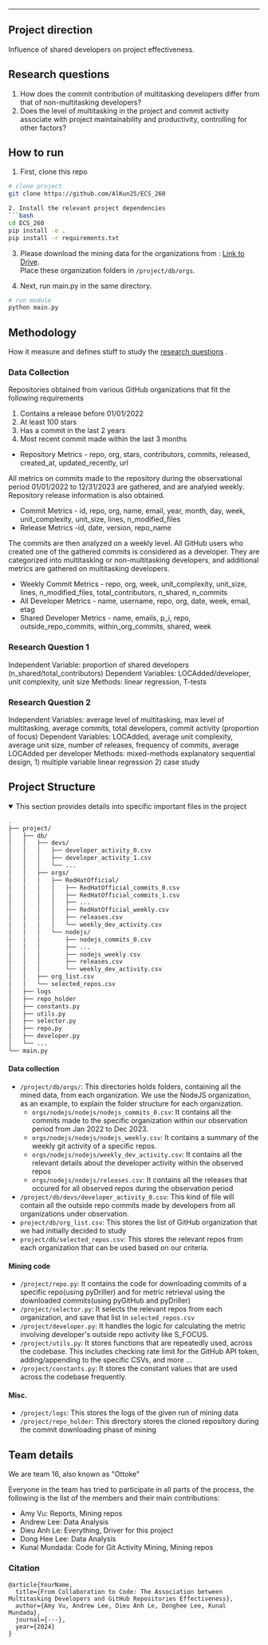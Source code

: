 ---
## Project direction
Influence of shared developers on project effectiveness. 


## Research questions

1. How does the commit contribution of multitasking developers differ from that of non-multitasking developers?
2. Does the level of multitasking in the project and commit activity associate with project maintainability and productivity, controlling for other factors?

## How to run   
1. First, clone this repo
```bash
# clone project   
git clone https://github.com/AlKun25/ECS_260

2. Install the relevant project dependencies
```bash
cd ECS_260 
pip install -e .   
pip install -r requirements.txt
```
3. Please download the mining data for the organizations from : [Link to Drive](https://drive.google.com/drive/folders/1AH4hb1xKbMWxM76SaWQomqGC1tAPczmI?usp=sharing).<br>
Place these organization folders in `/project/db/orgs`.

4. Next, run main.py in the same directory.   
 ```bash
# run module  
python main.py    
```
 
## Methodology  
How it measure and defines stuff to study the [research questions](https://github.com/AlKun25/ECS_260/blob/master/README.md#research-questions) .  

### Data Collection
Repositories obtained from various GitHub organizations that fit the following requirements
1. Contains a release before 01/01/2022
2. At least 100 stars
3. Has a commit in the last 2 years
4. Most recent commit made within the last 3 months
- Repository Metrics - repo, org, stars, contributors, commits, released, created_at, updated_recently, url

All metrics on commits made to the repository during the observational period 01/01/2022 to 12/31/2023 are gathered, and are analyied weekly. Repository release information is also obtained.
- Commit Metrics - id, repo, org, name, email, year, month, day, week, unit_complexity, unit_size, lines, n_modified_files
- Release Metrics -id, date, version, repo_name

The commits are then analyzed on a weekly level. All GitHub users who created one of the gathered commits is considered as a developer. They are categorized into multitasking or non-multitasking developers, and additional metrics are gathered on multitasking developers.
- Weekly Commit Metrics - repo, org, week, unit_complexity, unit_size, lines, n_modified_files, total_contributors, n_shared, n_commits
- All Developer Metrics - name, username, repo, org, date, week, email, etag
- Shared Developer Metrics - name, emails, p_i, repo, outside_repo_commits, within_org_commits, shared, week

### Research Question 1
Independent Variable: proportion of shared developers (n_shared/total_contributors)
Dependent Variables: LOCAdded/developer, unit complexity, unit size
Methods: linear regression, T-tests

### Research Question 2
Independent Variables: average level of multitasking, max level of multitasking, average commits, total developers, commit activity (proportion of focus)
Dependent Variables: LOCAdded, average  unit complexity, average unit size, number of releases, frequency of commits, average LOCAdded per developer
Methods: mixed-methods explanatory sequential design, 1) multiple variable linear regression 2) case study

## Project Structure
<details open>
<summary>This section provides details into specific important files in the project</summary>

```bash
.
├── project/
│   ├── db/
│   │   ├── devs/
│   │   │   ├── developer_activity_0.csv 
│   │   │   ├── developer_activity_1.csv
│   │   │   └── ...
│   │   ├── orgs/
│   │   │   ├── RedHatOfficial/
│   │   │   │   ├── RedHatOfficial_commits_0.csv
│   │   │   │   ├── RedHatOfficial_commits_1.csv
│   │   │   │   ├── ...
│   │   │   │   ├── RedHatOfficial_weekly.csv
│   │   │   │   ├── releases.csv
│   │   │   │   └── weekly_dev_activity.csv
│   │   │   └── nodejs/
│   │   │       ├── nodejs_commits_0.csv
│   │   │       ├── ...
│   │   │       ├── nodejs_weekly.csv
│   │   │       ├── releases.csv
│   │   │       └── weekly_dev_activity.csv
│   │   ├── org_list.csv
│   │   └── selected_repos.csv
│   ├── logs
│   ├── repo_holder
│   ├── constants.py
│   ├── utils.py
│   ├── selector.py
│   ├── repo.py
│   ├── developer.py
│   └── ...
└── main.py
```

#### Data collection
- `/project/db/orgs/`: This directories holds folders, containing all the mined data, from each organization. We use the NodeJS organization, as an example, to explain the folder structure for each organization.
  - `orgs/nodejs/nodejs/nodejs_commits_0.csv`: It contains all the commits made to the specific organization within our observation period from Jan 2022 to Dec 2023.
  - `orgs/nodejs/nodejs/nodejs_weekly.csv`: It contains a summary of the weekly git activity of a specific repos.
  - `orgs/nodejs/nodejs/weekly_dev_activity.csv`: It contains all the relevant details about the developer activity within the observed repos
  - `orgs/nodejs/nodejs/releases.csv`: It contains all the releases that occured for all observed repos during the observation period
- `/project/db/devs/developer_activity_0.csv`: This kind of file will contain all the outside repo commits made by developers from all organizations under observation.
- `project/db/org_list.csv`: This stores the list of GitHub organization that we had initially decided to study
- `project/db/selected_repos.csv`: This stores the relevant repos from each organization that can be used based on our criteria.

#### Mining code
- `/project/repo.py`: It contains the code for downloading commits of a specific repo(using pyDriller) and for metric retrieval using the downloaded commits(using pyGitHub and pyDriller)
- `/project/selector.py`: It selects the relevant repos from each organization, and save that list in `selected_repos.csv`
- `/project/developer.py`: It handles the logic for calculating the metric involving developer's outside repo activity like S_FOCUS.
- `/project/utils.py`: It stores functions that are repeatedly used, across the codebase. This includes checking rate limit for the GitHub API token, adding/appending to the specific CSVs, and more ...
- `/project/constants.py`: It stores the constant values that are used across the codebase frequently. 

#### Misc.
- `/project/logs`: This stores the logs of the given run of mining data
- `/project/repo_holder`: This directory stores the cloned repository during the commit downloading phase of mining

</details>

## Team details
We are team 16, also known as  "Ottoke"

Everyone in the team has tried to participate in all parts of the process, the following is the list of the members and their main contributions:
- Amy Vu: Reports, Mining repos
- Andrew Lee: Data Analysis
- Dieu Anh Le: Everything, Driver for this project
- Dong Hee Lee: Data Analysis
- Kunal Mundada: Code for Git Activity Mining, Mining repos

### Citation   
```
@article{YourName,
  title={From Collaboration to Code: The Association between Multitasking Developers and GitHub Repositories Effectiveness},
  author={Amy Vu, Andrew Lee, Dieu Anh Le, Donghee Lee, Kunal Mundada},
  journal={---},
  year={2024}
}
```   
